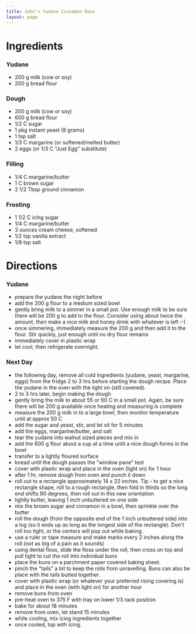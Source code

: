 ```yaml
---
title: John's Yudane Cinnamon Buns
layout: page
---
```


# Ingredients

### Yudane

- 200 g milk (cow or soy)
- 200 g bread flour

### Dough

- 200 g milk (cow or soy)
- 600 g bread flour
- 1/2 C sugar
- 1 pkg instant yeast (8 grams)
- 1 tsp salt
- 1/3 C margarine (or softened/melted butter)
- 2 eggs (or 1/3 C "Just Egg" substitute)


### Filling

- 1/4 C margarine/butter
- 1 C brown sugar
- 2 1/2 Tbsp ground cinnamon

### Frosting


- 1 1/2 C icing sugar
- 1/4 C margarine/butter
- 3 ounces cream cheese, softened
- 1/2 tsp vanilla extract
- 1/8 tsp salt


# Directions

### Yudane

- prepare the yudane the night before
- add the 200 g flour to a medium sized bowl
- gently bring milk to a simmer in a small pot.  Use enough milk to be sure there will be 200 g to add to the flour.  Consider using about twice the amount, then make a nice milk and honey drink with whatever is left :-)
- once simmering, immediately measure the 200 g and then add it to the flour.  Stir quickly, just enough until no dry flour remains
- immediately cover in plastic wrap
- let cool, then refrigerate overnight.

### Next Day

- the following day, remove all cold ingredients (yudane, yeast, margarine, eggs) from the fridge 2 to 3 hrs before starting the dough recipe.  Place the yudane in the oven with the light on (still covered).
- 2 to 3 hrs later, begin making the dough
- gently bring the milk to about 55 or 60 C in a small pot.  Again, be sure there will be 200 g available once heating and measuring is complete
- measure the 200 g milk in to a large bowl, then monitor temperature until at approx 50 C
- add the sugar and yeast, stir, and let sit for 5 minutes
- add the eggs, margarine/butter, and salt
- tear the yudane into walnut sized pieces and mix in
- add the 600 g flour about a cup at a time until a nice dough forms in the bowl
- transfer to a lightly floured surface
- knead until the dough passes the "window pane" test
- cover with plastic wrap and place in the oven (light on) for 1 hour
- after 1 hr, remove dough from oven and punch it down
- roll out to a rectangle approximately 14 x 22 inches.  Tip - to get a nice rectangle shape, roll to a rough rectangle, then fold in thirds so the long end shifts 90 degrees, then roll out in this new orientation
- lightly butter, leaving 1 inch unbuttered on one side 
- mix the brown sugar and cinnamon in a bowl, then sprinkle over the butter
- roll the dough (from the opposite end of the 1 inch unbuttered side) into a log (so it ends up as long as the longest side of the rectangle).  Don't roll too tight, or the centers will pop out while baking.
- use a ruler or tape measure and make marks every 2 inches along the roll (not as big of a pain as it sounds)
- using dental floss, slide the floss under the roll, then cross on top and pull tight to cut the roll into individual buns
- place the buns on a parchment paper covered baking sheet.
- pinch the "tails" a bit to keep the rolls from unravelling.  Buns can also be place with the tails butted together.
- cover with plastic wrap (or whatever your preferred rising covering is) and place in the oven (with light on) for another hour
- remove buns from oven
- pre-heat oven to 375 F with tray on lower 1/3 rack position
- bake for about 18 minutes
- remove from oven, let stand 15 minutes
- while cooling, mix icing ingredients together
- once cooled, top with icing.
